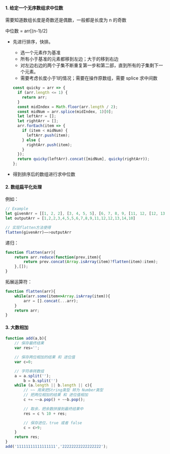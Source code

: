 #### 1. 给定一个无序数组求中位数

需要知道数组长度是奇数还是偶数，一般都是长度为 n 的奇数

中位数 = arr[(n-1)/2]

+ 先进行排序，快排。

  + 选一个元素作为基准
  + 所有小于基准的元素都移到左边；大于的移到右边
  + 对左边右边的两个子集不断重复第一步和第二部，直到所有的子集剩下一个元素。
  + 需要考虑长度小于1的情况；需要在操作原数组，需要 splice 求中间数

  ```js
  const quicky = arr => {
    if (arr.length <= 1) {
      return arr;
    }
    const midIndex = Math.floor(arr.length / 2);
    const midNum = arr.splice(midIndex, 1)[0]; 
    let leftArr = [];
    let rightArr = [];
    arr.forEach(item => {
      if (item < midNum) {
        leftArr.push(item);
      } else {
        rightArr.push(item);
      }
    });
    return quicky(leftArr).concat([midNum], quicky(rightArr));
  };
  ```

+ 得到排序后的数组进行求中位数 

#### 2. 数组扁平化处理

例如：

```js
// Example
let givenArr = [[1, 2, 2], [3, 4, 5, 5], [6, 7, 8, 9, [11, 12, [12, 13, [14]]]], 10];
let outputArr = [1,2,2,3,4,5,5,6,7,8,9,11,12,12,13,14,10]

// 实现flatten方法使得
flatten(givenArr)——>outputArr

```

递归：

```js
function flatten(arr){
    return arr.reduce(function(prev,item){
        return prev.concat(Array.isArray(item)?flatten(item):item);
    },[]);
}

```

拓展运算符：

```js
function flatten(arr){
    while(arr.some(item=>Array.isArray(item)){
        arr = [].concat(...arr);
    }
    return arr;
}

```

#### 3. 大数相加

```js
function add(a,b){
    // 保存最终结果
    var res='';

    // 保存两位相加的结果 和 进位值
    var c=0;

    // 字符串转数组
    a = a.split('');
		b = b.split('')
    while (a.length || b.length || c){
        // ~~ 用来把String类型 转为 Number类型
        // 把两位相加的结果 和 进位值相加
        c += ~~a.pop() + ~~b.pop();

        // 取余，把余数拼接到最终结果中
        res = c % 10 + res;

        // 保存进位，true 或者 false
        c = c>9;
    }
    return res;
}
add('11111111111111111','22222222222222222');
```


